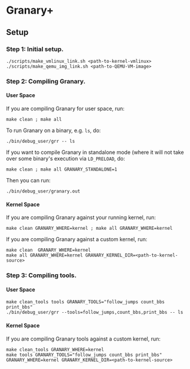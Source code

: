 Granary+
========

Setup
-----

### Step 1: Initial setup.

```basemake
./scripts/make_vmlinux_link.sh <path-to-kernel-vmlinux>
./scripts/make_qemu_img_link.sh <path-to-QEMU-VM-image>
```

### Step 2: Compiling Granary.
#### User Space
If you are compiling Granary for user space, run:

```basemake
make clean ; make all
```

To run Granary on a binary, e.g. `ls`, do:

```basemake
./bin/debug_user/grr -- ls
```

If you want to compile Granary in standalone mode (where it will not take over
some binary's execution via `LD_PRELOAD`, do:

```basemake
make clean ; make all GRANARY_STANDALONE=1
```

Then you can run:

```basemake
./bin/debug_user/granary.out
```

#### Kernel Space

If you are compiling Granary against your running kernel, run:

```basemake
make clean GRANARY_WHERE=kernel ; make all GRANARY_WHERE=kernel
```

If you are compiling Granary against a custom kernel, run:

```basemake
make clean  GRANARY_WHERE=kernel
make all GRANARY_WHERE=kernel GRANARY_KERNEL_DIR=<path-to-kernel-source>
```

### Step 3: Compiling tools.
#### User Space

```basemake
make clean_tools tools GRANARY_TOOLS="follow_jumps count_bbs print_bbs"
./bin/debug_user/grr --tools=follow_jumps,count_bbs,print_bbs -- ls
```

#### Kernel Space

If you are compiling Granary tools against a custom kernel, run:

```basemake
make clean_tools GRANARY_WHERE=kernel
make tools GRANARY_TOOLS="follow_jumps count_bbs print_bbs" GRANARY_WHERE=kernel GRANARY_KERNEL_DIR=<path-to-kernel-source>
```
